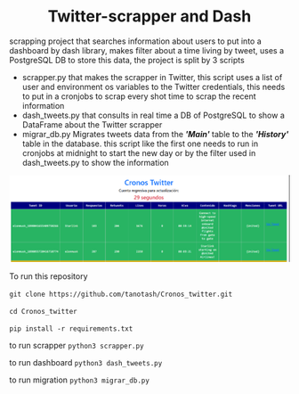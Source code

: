 
<h1 align="center"> Twitter-scrapper and Dash</h1>

scrapping project that searches information about users to put into a dashboard by dash library, makes filter about a time living by tweet, uses a PostgreSQL DB to store this data, the project is split by 3 scripts

- scrapper.py that makes the scrapper in Twitter, this script uses a list of user and environment os variables to the Twitter credentials, this needs to put in a cronjobs to scrap every shot time to scrap the recent information
- dash_tweets.py that consults in real time a DB of PostgreSQL to show a DataFrame about the Twitter scrapper
- migrar_db.py Migrates tweets data from the ***'Main'*** table to the ***'History'*** table in the database. this script like the first one needs to run in cronjobs at midnight to start the new day or by the filter used in dash_tweets.py to show the information


![dashboard](table.png)


To run this repository 

  `git clone https://github.com/tanotash/Cronos_twitter.git`
  
  `cd Cronos_twitter`
  
  `pip install -r requirements.txt`
  
  to run scrapper 
  `python3 scrapper.py`

  to run dashboard
  `python3 dash_tweets.py`

  to run migration 
  `python3 migrar_db.py`